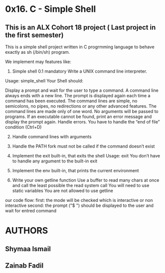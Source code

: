 # 0x16. C - Simple Shell

## This is an ALX Cohort 18 project ( Last project in the first semester)

This is a simple shell project written in C progrmming language to behave exactly as sh (/bin/sh) program.

We implement may features like:
1. Simple shell 0.1
mandatory
Write a UNIX command line interpreter.

Usage: simple_shell
Your Shell should:

Display a prompt and wait for the user to type a command. A command line always ends with a new line.
The prompt is displayed again each time a command has been executed.
The command lines are simple, no semicolons, no pipes, no redirections or any other advanced features.
The command lines are made only of one word. No arguments will be passed to programs.
If an executable cannot be found, print an error message and display the prompt again.
Handle errors.
You have to handle the “end of file” condition (Ctrl+D)

2. Handle command lines with arguments

3. Handle the PATH
    fork must not be called if the command doesn’t exist
4. Implement the exit built-in, that exits the shell
Usage: exit
You don’t have to handle any argument to the built-in exit

5. Implement the env built-in, that prints the current environment

6. Write your own getline function
Use a buffer to read many chars at once and call the least possible the read system call
You will need to use static variables
You are not allowed to use getline

our code flow: 
first: the mode will be checked which is interactive or non interactive
second: the prompt ("$ ") should be displayed to the user and wait for entred command 

# AUTHORS

## Shymaa Ismail
## Zainab Fadil
